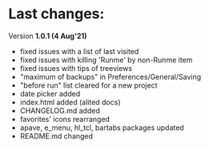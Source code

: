 # Last changes:


Version **1.0.1 (4 Aug'21)**

  - fixed issues with a list of last visited
  - fixed issues with killing 'Runme' by non-Runme item
  - fixed issues with tips of treeviews
  - "maximum of backups" in Preferences/General/Saving
  - "before run" list cleared for a new project
  - date picker added
  - index.html added (alited docs)
  - CHANGELOG.md added
  - favorites' icons rearranged
  - apave, e_menu, hl_tcl, bartabs packages updated
  - README.md changed
